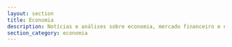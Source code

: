 ```yaml
---
layout: section
title: Economia
description: Notícias e análises sobre economia, mercado financeiro e negócios.
section_category: economia
---
```

